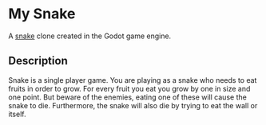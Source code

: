 # My Snake
A [snake](https://en.wikipedia.org/wiki/Snake_(1998_video_game)) clone created in the Godot game engine.

## Description
Snake is a single player game. You are playing as a snake who needs to eat fruits in order to grow. For every fruit you eat you grow by one in size and one point. But beware of the enemies, eating one of these will cause the snake to die. Furthermore, the snake will also die by trying to eat the wall or itself.